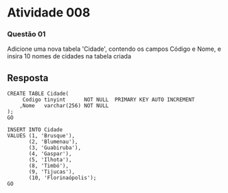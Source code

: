 # Atividade 008

### Questão 01

Adicione uma nova tabela 'Cidade', contendo os campos Código e Nome, e insira 10 nomes de cidades na tabela criada

## Resposta
    CREATE TABLE Cidade(
         Codigo tinyint      NOT NULL  PRIMARY KEY AUTO INCREMENT
        ,Nome   varchar(256) NOT NULL
    );
    GO

	INSERT INTO Cidade 
	VALUES (1, 'Brusque'),
		   (2, 'Blumenau'),
		   (3, 'Guabiruba'),
		   (4, 'Gaspar'),
		   (5, 'Ilhota'),
		   (8, 'Timbó'),
		   (9, 'Tijucas'),
		   (10, 'Florinaópolis');
	GO